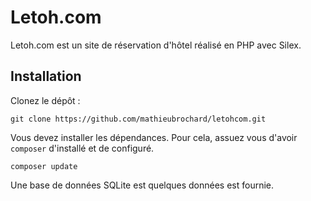 # Letoh.com
Letoh.com est un site de réservation d'hôtel réalisé en PHP avec Silex.

## Installation
Clonez le dépôt :
```
git clone https://github.com/mathieubrochard/letohcom.git
```

Vous devez installer les dépendances. Pour cela, assuez vous d'avoir `composer` d'installé et de configuré.
```
composer update
```

Une base de données SQLite est quelques données est fournie.
